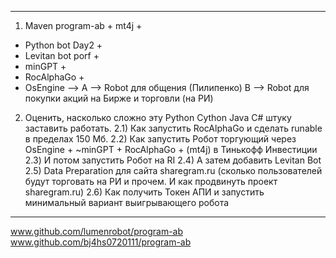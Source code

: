****
1) Maven program-ab + mt4j + 
+ Python bot Day2 +
+ Levitan bot porf +
+ minGPT +
+ RocAlphaGo +
+ OsEngine -->
A  --> Robot для общения (Пилипенко)
B  --> Robot для покупки акций на Бирже и торговли (на РИ)
2) Оценить, насколько сложно эту Python Cython Java С# штуку заставить работать.
2.1) Как запустить RocAlphaGo и сделать runable в пределах 150 Мб.
2.2) Как запустить Робот торгующий через OsEngine + ~minGPT + RocAlphaGo + (mt4j) в Тинькофф Инвестиции
2.3) И потом запустить Робот на RI
2.4) А затем добавить Levitan Bot 
2.5) Data Preparation для сайта sharegram.ru (сколько пользователей будут торговать на РИ и прочем. И как продвинуть проект sharegram.ru)
2.6) Как получить Токен АПИ и запустить минимальный вариант выигрывающего робота

****
www.github.com/lumenrobot/program-ab
www.github.com/bj4hs0720111/program-ab  